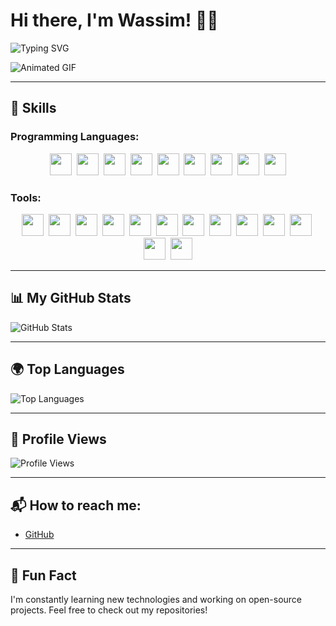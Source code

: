 # Hi there, I'm Wassim! 👨‍💻

![Typing SVG](https://readme-typing-svg.demolab.com?font=Courgette&size=30&pause=1000&color=F7F7F7&random=false&width=435&lines=Hi+there+%2C+I'm+Wassim+🎓)

![Animated GIF](https://cdn.discordapp.com/attachments/1218746261596012585/1233533035639607387/6997512.gif?ex=662d70a9&is=662c1f29&hm=f7e217c8a903f29f5381c7dd07e518c9680e0c1ceac03471b4dcd40e3a4dbee4&)

---

## 🚀 Skills

### Programming Languages:
<p align="center"> 
  <code><img height="35" src="https://skillicons.dev/icons?i=ts"></code>&nbsp; 
  <code><img height="35" src="https://skillicons.dev/icons?i=js"></code>&nbsp; 
  <code><img height="35" src="https://skillicons.dev/icons?i=lua"></code>&nbsp; 
  <code><img height="35" src="https://skillicons.dev/icons?i=python"></code>&nbsp; 
  <code><img height="35" src="https://skillicons.dev/icons?i=html"></code>&nbsp; 
  <code><img height="35" src="https://skillicons.dev/icons?i=css"></code>&nbsp; 
  <code><img height="35" src="https://skillicons.dev/icons?i=csharp"></code>&nbsp; 
  <code><img height="35" src="https://skillicons.dev/icons?i=php"></code>&nbsp; 
  <code><img height="35" src="https://skillicons.dev/icons?i=react"></code>
</p>

### Tools:
<p align="center">
  <code><img height="35" src="https://skillicons.dev/icons?i=vscode"></code>&nbsp;
  <code><img height="35" src="https://skillicons.dev/icons?i=git"></code>&nbsp;
  <code><img height="35" src="https://skillicons.dev/icons?i=docker"></code>&nbsp;
  <code><img height="35" src="https://skillicons.dev/icons?i=aws"></code>&nbsp;
  <code><img height="35" src="https://skillicons.dev/icons?i=gcp"></code>&nbsp;
  <code><img height="35" src="https://skillicons.dev/icons?i=jenkins"></code>&nbsp;
  <code><img height="35" src="https://skillicons.dev/icons?i=kubernetes"></code>&nbsp;
  <code><img height="35" src="https://skillicons.dev/icons?i=postgresql"></code>&nbsp;
  <code><img height="35" src="https://skillicons.dev/icons?i=mongodb"></code>&nbsp;
  <code><img height="35" src="https://skillicons.dev/icons?i=laravel"></code>&nbsp;
  <code><img height="35" src="https://skillicons.dev/icons?i=django"></code>&nbsp;
  <code><img height="35" src="https://skillicons.dev/icons?i=nextjs"></code>&nbsp;
  <code><img height="35" src="https://skillicons.dev/icons?i=tailwindcss"></code>
</p>

---

## 📊 My GitHub Stats

![GitHub Stats](https://github-readme-stats-git-masterrstaa-rickstaa.vercel.app/api?username=RootBestDev&show_icons=true&include_all_commits=true&count_private=true&theme=tokyonight&hide_title=true)

---

## 🌍 Top Languages

![Top Languages](https://github-readme-stats-git-masterrstaa-rickstaa.vercel.app/api/top-langs/?username=RootBestDev&&theme=tokyonight&layout=compact&langs_count=10)

---

## 👀 Profile Views

![Profile Views](https://profile-counter.glitch.me/RootBestDev/count.svg)

---

## 📬 How to reach me:
- [GitHub](https://github.com/RootBestDev)

---

## 💬 Fun Fact
I'm constantly learning new technologies and working on open-source projects. Feel free to check out my repositories!
